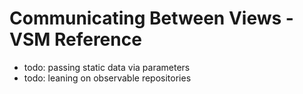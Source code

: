 #  Communicating Between Views - VSM Reference

- todo: passing static data via parameters
- todo: leaning on observable repositories

